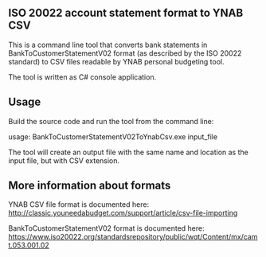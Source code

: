 ## ISO 20022 account statement format to YNAB CSV

This is a command line tool that converts bank statements in BankToCustomerStatementV02 format (as described by the ISO 20022 standard) to CSV files readable by YNAB personal budgeting tool.

The tool is written as C# console application.

## Usage

Build the source code and run the tool from the command line:

usage: BankToCustomerStatementV02ToYnabCsv.exe input_file

The tool will create an output file with the same name and location as the input file, but with CSV extension.

## More information about formats

YNAB CSV file format is documented here:  
http://classic.youneedabudget.com/support/article/csv-file-importing

BankToCustomerStatementV02 format is documented here:
https://www.iso20022.org/standardsrepository/public/wqt/Content/mx/camt.053.001.02